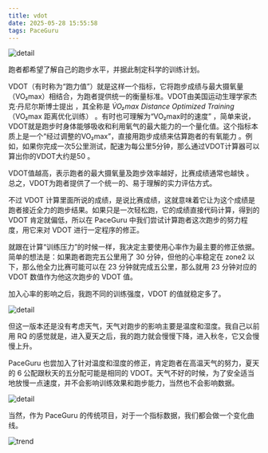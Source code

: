 ```yaml
---
title: vdot
date: 2025-05-28 15:55:58
tags: PaceGuru
---
```

![detail](detail.JPG)

跑者都希望了解自己的跑步水平，并据此制定科学的训练计划。

VDOT（有时称为“跑力值”）就是这样一个指标，它将跑步成绩与最大摄氧量（VO₂max）相结合，为跑者提供统一的衡量标准。VDOT由美国运动生理学家杰克·丹尼尔斯博士提出 ，其全称是 _V̇O₂max Distance Optimized Training_（VO₂max 距离优化训练） 。有时也可理解为“VO₂max时的速度” ，简单来说，VDOT就是跑步时身体能够吸收和利用氧气的最大能力的一个量化值。这个指标本质上是一个“经过调整的VO₂max”，直接用跑步成绩来估算跑者的有氧能力 。例如，如果你完成一次5公里测试，配速为每公里5分钟，那么通过VDOT计算器可以算出你的VDOT大约是50 。

VDOT值越高，表示跑者的最大摄氧量及跑步效率越好，比赛成绩通常也越快 。总之，VDOT为跑者提供了一个统一的、易于理解的实力评估方式。

不过 VDOT 计算里面所说的成绩，是说比赛成绩，这就意味着它让为这个成绩是跑者接近全力的跑步结果。如果只是一次轻松跑，它的成绩直接代码计算，得到的 VDOT 肯定就偏低，所以在 PaceGuru 中我们尝试计算跑者这次跑步的努力程度，用它来对 VDOT 进行一定程序的修正。

就跟在计算“训练压力”的时候一样，我决定主要使用心率作为最主要的修正依据。简单的想法是：如果跑者跑完五公里用了 30 分钟，但他的心率稳定在 zone2 以下，那么他全力比赛可能可以在 23 分钟就完成五公里，那么就用 23 分钟对应的 VDOT 数值作为他这次跑步的 VDOT 值。

加入心率的影响之后，我跑不同的训练强度，VDOT 的值就稳定多了。

![detail](vdot.jpeg)

但这一版本还是没有考虑天气，天气对跑步的影响主要是温度和湿度。我自己以前用 RQ 的感觉就是，进入夏天之后，我的跑力就会慢慢下降，进入秋冬，它又会慢慢上升。

PaceGuru 也尝加入了针对温度和湿度的修正，肯定跑者在高温天气的努力，夏天的 6 公配跟秋天的五分配可能是相同的 VDOT。天气不好的时候，为了安全适当地放慢一点速度，并不会影响训练效果和跑步能力，当然也不会影响数据。

![detail](avdot.jpeg)

当然，作为 PaceGuru 的传统项目，对于一个指标数据，我们都会做一个变化曲线。

![trend](trend.jpeg)